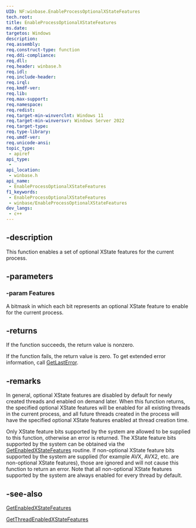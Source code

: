 ```yaml
---
UID: NF:winbase.EnableProcessOptionalXStateFeatures
tech.root: 
title: EnableProcessOptionalXStateFeatures
ms.date: 
targetos: Windows
description: 
req.assembly: 
req.construct-type: function
req.ddi-compliance: 
req.dll: 
req.header: winbase.h
req.idl: 
req.include-header: 
req.irql: 
req.kmdf-ver: 
req.lib: 
req.max-support: 
req.namespace: 
req.redist: 
req.target-min-winverclnt: Windows 11
req.target-min-winversvr: Windows Server 2022
req.target-type: 
req.type-library: 
req.umdf-ver: 
req.unicode-ansi: 
topic_type:
 - apiref
api_type:
 - 
api_location:
 - winbase.h
api_name:
 - EnableProcessOptionalXStateFeatures
f1_keywords:
 - EnableProcessOptionalXStateFeatures
 - winbase/EnableProcessOptionalXStateFeatures
dev_langs:
 - c++
---
```


## -description

This function enables a set of optional XState features for the current process.

## -parameters

### -param Features

A bitmask in which each bit represents an optional XState feature to enable for the current process.

## -returns

If the function succeeds, the return value is nonzero.

If the function fails, the return value is zero. To get extended error information, call 
<a href="/windows/desktop/api/errhandlingapi/nf-errhandlingapi-getlasterror">GetLastError</a>.

## -remarks

In general, optional XState features are disabled by default for newly created threads and enabled on demand later.
When this function returns, the specified optional XState features will be enabled for all existing threads in the current process, and all future threads created in the process will have the specified optional XState features enabled at thread creation time.

Only XState feature bits supported by the system are allowed to be supplied to this function, otherwise an error is returned. The XState feature bits supported by the system can be obtained via the <a href="/windows/desktop/api/winbase/nf-winbase-getenabledxstatefeatures">GetEnabledXStateFeatures</a> routine.
If non-optional XState feature bits supported by the system are supplied (for example AVX, AVX2, etc. are non-optional XState features), those are ignored and will not cause this function to return an error. Note that all non-optional XState features supported by the system are always enabled for every thread by default.

## -see-also

<a href="/windows/desktop/api/winbase/nf-winbase-getenabledxstatefeatures">GetEnabledXStateFeatures</a>

<a href="/windows/desktop/api/winbase/nf-winbase-getthreadenabledxstatefeatures">GetThreadEnabledXStateFeatures</a>
